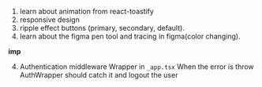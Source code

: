1. learn about animation from react-toastify
2. responsive design
3. ripple effect buttons (primary, secondary, default).
4. learn about the figma pen tool and tracing in figma(color changing).

**imp**

4. Authentication middleware Wrapper in `_app.tsx` When the error is throw AuthWrapper should catch it and logout the user
